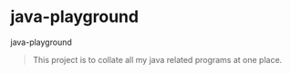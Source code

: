 # java-playground
java-playground

> This project is to collate all my java related programs at one place.

